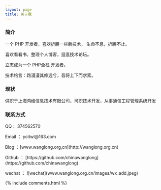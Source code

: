 ```yaml
---
layout: page
title: 关于我 
---
```


<h3> 简介  </h3>

一个 PHP 开发者，喜欢折腾一些新技术， 生命不息，折腾不止。
<p>
喜欢看看书，整理个人博客，逛逛技术论坛。
<p>
立志成为一个 PHP全栈 开发者。
 
技术格言：路漫漫其修远兮，吾将上下而求索。

<p>

<h3> 现状 </h3>

<p>  
供职于上海鸿维信息技术有限公司，司职技术开发，从事通信工程管理系统开发
<p>

<h3> 联系方式 </h3>

<p>
QQ：   374562570

<p>
Email ： ycitwl@163.com

<p>
Blog ：[www.wanglong.org,cn](http://wanglong.org.cn)

<p>
Github ：  [https://github.com/chinawanglong](https://github.com/chinawanglong)
<p>

<p>
wechat ：   ![wechat](www.wanglong.org.cn/images/wx_add.jpeg)
<p>


{% include comments.html %}

